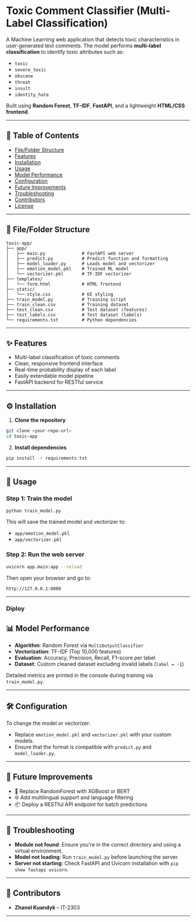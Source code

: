 # Toxic Comment Classifier (Multi-Label Classification)

A Machine Learning web application that detects toxic characteristics in user-generated text comments. The model performs **multi-label classification** to identify toxic attributes such as:

- `toxic`
- `severe_toxic`
- `obscene`
- `threat`
- `insult`
- `identity_hate`

Built using **Random Forest**, **TF-IDF**, **FastAPI**, and a lightweight **HTML/CSS frontend**.

---

## 📑 Table of Contents

- [File/Folder Structure](#filefolder-structure)
- [Features](#features)
- [Installation](#installation)
- [Usage](#usage)
- [Model Performance](#model-performance)
- [Configuration](#configuration)
- [Future Improvements](#future-improvements)
- [Troubleshooting](#troubleshooting)
- [Contributors](#contributors)
- [License](#license)

---

## 📁 File/Folder Structure

```
toxic-app/
├── app/
│   ├── main.py              # FastAPI web server
│   ├── predict.py           # Predict function and formatting
│   ├── model_loader.py      # Loads model and vectorizer
│   ├── emotion_model.pkl    # Trained ML model
│   └── vectorizer.pkl       # TF-IDF vectorizer
├── templates/
│   └── form.html            # HTML frontend
├── static/
│   └── style.css            # UI styling
├── train_model.py           # Training script
├── train_clean.csv          # Training dataset
├── test_clean.csv           # Test dataset (features)
├── test_labels.csv          # Test dataset (labels)
└── requirements.txt         # Python dependencies
```

---

## ✨ Features

- Multi-label classification of toxic comments
- Clean, responsive frontend interface
- Real-time probability display of each label
- Easily extendable model pipeline
- FastAPI backend for RESTful service

---

## ⚙️ Installation

1. **Clone the repository**

```bash
git clone <your-repo-url>
cd toxic-app
```

2. **Install dependencies**

```bash
pip install -r requirements.txt
```

---

## 🚀 Usage

### Step 1: Train the model

```bash
python train_model.py
```

This will save the trained model and vectorizer to:

- `app/emotion_model.pkl`
- `app/vectorizer.pkl`

### Step 2: Run the web server

```bash
uvicorn app.main:app --reload
```

Then open your browser and go to:

```
http://127.0.0.1:8000
```

---

### Diploy


## 📊 Model Performance

- **Algorithm**: Random Forest via `MultiOutputClassifier`
- **Vectorization**: TF-IDF (Top 10,000 features)
- **Evaluation**: Accuracy, Precision, Recall, F1-score per label
- **Dataset**: Custom cleaned dataset excluding invalid labels (`label = -1`)

Detailed metrics are printed in the console during training via `train_model.py`.

---

## 🛠️ Configuration

To change the model or vectorizer:

- Replace `emotion_model.pkl` and `vectorizer.pkl` with your custom models.
- Ensure that the format is compatible with `predict.py` and `model_loader.py`.

---

## 🔮 Future Improvements

- 🔁 Replace RandomForest with XGBoost or BERT
- 🌐 Add multilingual support and language filtering
- 📦 Deploy a RESTful API endpoint for batch predictions

---

## 🐞 Troubleshooting

- **Module not found**: Ensure you're in the correct directory and using a virtual environment.
- **Model not loading**: Run `train_model.py` before launching the server.
- **Server not starting**: Check FastAPI and Uvicorn installation with `pip show fastapi uvicorn`.

---

## 👤 Contributors

- **Zhanel Kuandyk** – IT-2303 

---
